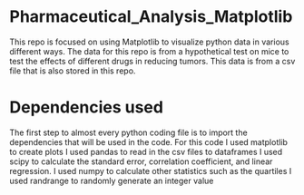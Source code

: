 # Pharmaceutical_Analysis_Matplotlib
This repo is focused on using Matplotlib to visualize python data in various different ways. 
The data for this repo is from a hypothetical test on mice to test the effects of different drugs in reducing tumors. 
This data is from a csv file that is also stored in this repo. 

# Dependencies used
The first step to almost every python coding file is to import the dependencies that will be used in the code. 
For this code I used matplotlib to create plots 
I used pandas to read in the csv files to dataframes 
I used scipy to calculate the standard error, correlation coefficient, and linear regression. 
I used numpy to calculate other statistics such as the quartiles 
I used randrange to randomly generate an integer value 

